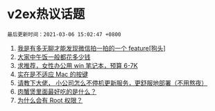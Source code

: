 # v2ex热议话题

`最后更新时间：2021-03-06 15:02:47 +0800`

1. [我是有多无聊才能发现微信拍一拍的一个 feature[狗头]](https://www.v2ex.com/t/758810)
1. [大家中午饭一般都花多少钱](https://www.v2ex.com/t/758883)
1. [求推荐，女性办公用 win 笔记本，预算 6-7K](https://www.v2ex.com/t/758826)
1. [实在是不适应 Mac 的按键](https://www.v2ex.com/t/758970)
1. [请教下大佬， 小公司怎么不停机更新服务，更舒服地部署（不用熬夜）](https://www.v2ex.com/t/758816)
1. [肉蟹煲里面最好吃的是什么？](https://www.v2ex.com/t/758851)
1. [为什么会有 Root 权限？](https://www.v2ex.com/t/758933)

